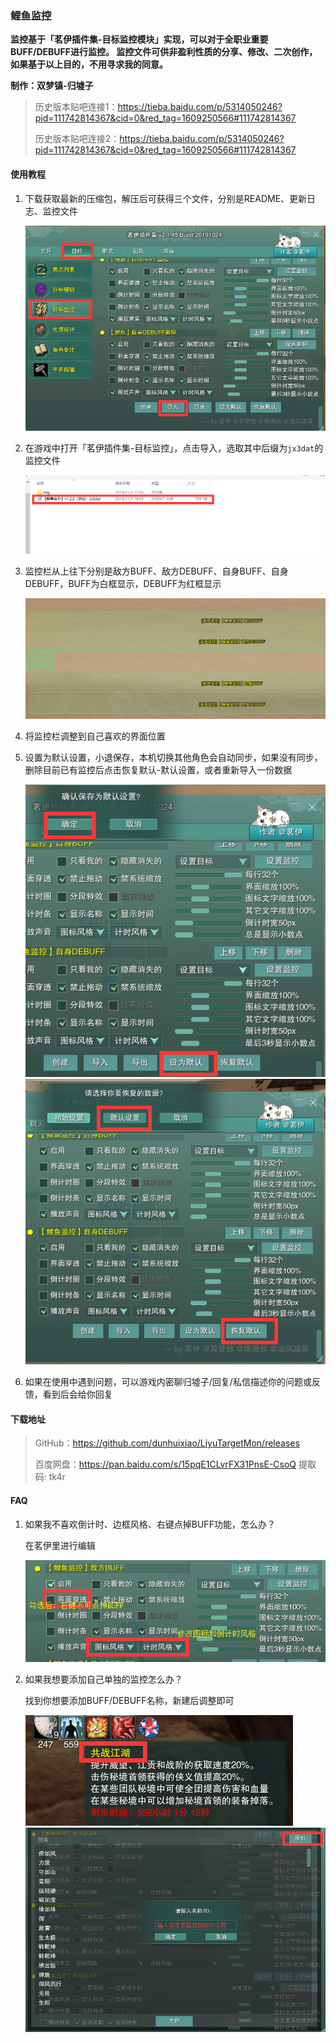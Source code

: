 ### 鲤鱼监控
**监控基于「茗伊插件集-目标监控模块」实现，可以对于全职业重要BUFF/DEBUFF进行监控。
监控文件可供非盈利性质的分享、修改、二次创作，如果基于以上目的，不用寻求我的同意。**

**制作：双梦镇-归墟子**

>历史版本贴吧连接1：https://tieba.baidu.com/p/5314050246?pid=111742814367&cid=0&red_tag=1609250566#111742814367
>
>历史版本贴吧连接2：https://tieba.baidu.com/p/5314050246?pid=111742814367&cid=0&red_tag=1609250566#111742814367

#### 使用教程
1. 下载获取最新的压缩包，解压后可获得三个文件，分别是README、更新日志、监控文件

    ![](./img/1.png)

2. 在游戏中打开「茗伊插件集-目标监控」，点击导入，选取其中后缀为`jx3dat`的监控文件

    ![](./img/2.png)

3. 监控栏从上往下分别是敌方BUFF、敌方DEBUFF、自身BUFF、自身DEBUFF，BUFF为白框显示，DEBUFF为红框显示

    ![](./img/3.png)

4. 将监控栏调整到自己喜欢的界面位置

5. 设置为默认设置，小退保存，本机切换其他角色会自动同步，如果没有同步，删除目前已有监控后点击恢复默认-默认设置，或者重新导入一份数据

    ![](./img/4.png)
    ![](./img/5.png)

6. 如果在使用中遇到问题，可以游戏内密聊归墟子/回复/私信描述你的问题或反馈，看到后会给你回复

#### 下载地址
> GitHub：https://github.com/dunhuixiao/LiyuTargetMon/releases
>
> 百度网盘：https://pan.baidu.com/s/15pqE1CLvrFX31PnsE-CsoQ 提取码: tk4r 

#### FAQ
1. 如果我不喜欢倒计时、边框风格、右键点掉BUFF功能，怎么办？
    
    在茗伊里进行编辑

    ![](./img/6.png)

2. 如果我想要添加自己单独的监控怎么办？

    找到你想要添加BUFF/DEBUFF名称，新建后调整即可

    ![](./img/8.png)
    ![](./img/7.png)
